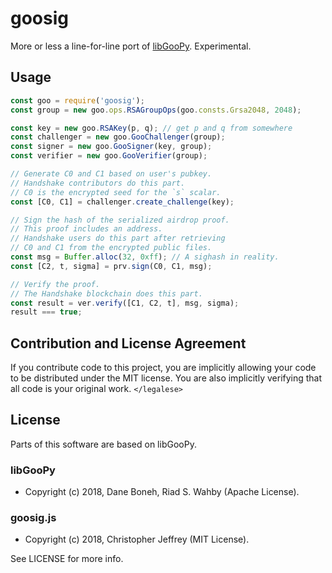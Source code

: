 # goosig

More or less a line-for-line port of [libGooPy][libgoopy]. Experimental.

## Usage

``` js
const goo = require('goosig');
const group = new goo.ops.RSAGroupOps(goo.consts.Grsa2048, 2048);

const key = new goo.RSAKey(p, q); // get p and q from somewhere
const challenger = new goo.GooChallenger(group);
const signer = new goo.GooSigner(key, group);
const verifier = new goo.GooVerifier(group);

// Generate C0 and C1 based on user's pubkey.
// Handshake contributors do this part.
// C0 is the encrypted seed for the `s` scalar.
const [C0, C1] = challenger.create_challenge(key);

// Sign the hash of the serialized airdrop proof.
// This proof includes an address.
// Handshake users do this part after retrieving
// C0 and C1 from the encrypted public files.
const msg = Buffer.alloc(32, 0xff); // A sighash in reality.
const [C2, t, sigma] = prv.sign(C0, C1, msg);

// Verify the proof.
// The Handshake blockchain does this part.
const result = ver.verify([C1, C2, t], msg, sigma);
result === true;
```

## Contribution and License Agreement

If you contribute code to this project, you are implicitly allowing your code
to be distributed under the MIT license. You are also implicitly verifying that
all code is your original work. `</legalese>`

## License

Parts of this software are based on libGooPy.

### libGooPy

- Copyright (c) 2018, Dane Boneh, Riad S. Wahby (Apache License).

### goosig.js

- Copyright (c) 2018, Christopher Jeffrey (MIT License).

See LICENSE for more info.

[libgoopy]: https://github.com/kwantam/GooSig
